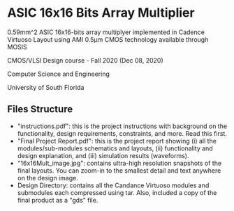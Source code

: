 # ASIC 16x16 Bits Array Multiplier

0.59mm^2 ASIC 16x16-bits array multiplyer implemented in Cadence Virtuoso Layout using AMI 0.5μm CMOS technology available through MOSIS

CMOS/VLSI Design course - Fall 2020 (Dec 08, 2020)

Computer Science and Engineering

University of South Florida

## Files Structure

* "instructions.pdf": this is the project instructions with background on the functionality, design requirements, constraints, and more. Read this first.
* "Final Project Report.pdf": this is the project report showing (i) all the modules/sub-modules schematics and layouts, (ii) functionality and design explanation, and (iii) simulation results (waveforms).
* "16x16Mult_image.jpg": contains ultra-high resolution snapshots of the final layouts. You can zoom-in to the smallest detail and text anywhere on the design image.
* Design Directory: contains all the Candance Virtuoso modules and submodules each compressed using tar. Also, included a copy of the final product as a "gds" file.
